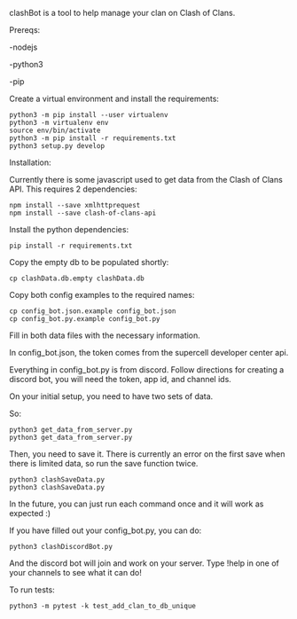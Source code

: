 clashBot is a tool to help manage your clan on Clash of Clans.

Prereqs:

-nodejs

-python3

-pip

Create a virtual environment and install the requirements:

```
python3 -m pip install --user virtualenv
python3 -m virtualenv env
source env/bin/activate
python3 -m pip install -r requirements.txt
python3 setup.py develop
`````

Installation:

Currently there is some javascript used to get data from the Clash of Clans API. This requires 2 dependencies:

```
npm install --save xmlhttprequest
npm install --save clash-of-clans-api
```

Install the python dependencies:

```
pip install -r requirements.txt
```

Copy the empty db to be populated shortly:

```
cp clashData.db.empty clashData.db
```

Copy both config examples to the required names:

```
cp config_bot.json.example config_bot.json
cp config_bot.py.example config_bot.py
```

Fill in both data files with the necessary information.

In config_bot.json, the token comes from the supercell developer center api.

Everything in config_bot.py is from discord. Follow directions for creating a discord bot, you will need the token, app id, and channel ids.

On your initial setup, you need to have two sets of data.

So:

```
python3 get_data_from_server.py
python3 get_data_from_server.py
```

Then, you need to save it. There is currently an error on the first save when there is limited data, so run the save function twice.

```
python3 clashSaveData.py
python3 clashSaveData.py
```

In the future, you can just run each command once and it will work as expected :)

If you have filled out your config_bot.py, you can do:

```
python3 clashDiscordBot.py
```

And the discord bot will join and work on your server. Type !help in one of your channels to see what it can do!

To run tests:

```
python3 -m pytest -k test_add_clan_to_db_unique
```
